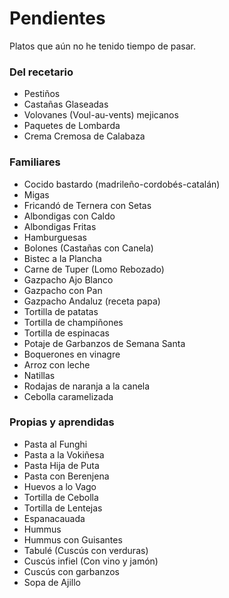 # Pendientes

Platos que aún no he tenido tiempo de pasar.

### Del recetario

- Pestiños
- Castañas Glaseadas
- Volovanes (Voul-au-vents) mejicanos
- Paquetes de Lombarda
- Crema Cremosa de Calabaza

### Familiares

- Cocido bastardo (madrileño-cordobés-catalán)
- Migas
- Fricandó de Ternera con Setas
- Albondigas con Caldo
- Albondigas Fritas
- Hamburguesas
- Bolones (Castañas con Canela)
- Bistec a la Plancha
- Carne de Tuper (Lomo Rebozado)
- Gazpacho Ajo Blanco
- Gazpacho con Pan
- Gazpacho Andaluz (receta papa)
- Tortilla de patatas
- Tortilla de champiñones
- Tortilla de espinacas
- Potaje de Garbanzos de Semana Santa
- Boquerones en vinagre
- Arroz con leche
- Natillas
- Rodajas de naranja a la canela
- Cebolla caramelizada

### Propias y aprendidas

- Pasta al Funghi
- Pasta a la Vokiñesa
- Pasta Hija de Puta
- Pasta con Berenjena
- Huevos a lo Vago
- Tortilla de Cebolla
- Tortilla de Lentejas
- Espanacauada
- Hummus
- Hummus con Guisantes
- Tabulé (Cuscús con verduras)
- Cuscús infiel (Con vino y jamón)
- Cuscús con garbanzos
- Sopa de Ajillo



